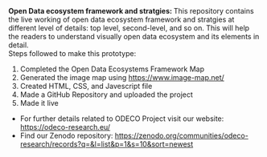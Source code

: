 <b>
Open Data ecosystem framework and stratgies:
</b>
This repository contains the live working of open data ecosystem framework and stratgies at different level of details: top level, second-level, and so on. This will help the readers to understand visually open data ecosystem and its elements in detail. 

<br>
Steps followed to make this prototype: 

1. Completed the Open Data Ecosystems Framework Map
2. Generated the image map using https://www.image-map.net/
3. Created HTML, CSS, and Javescript file
4. Made a GitHub Repository and uploaded the project
5. Made it live


* For further details related to ODECO Project visit our website: https://odeco-research.eu/
* Find our Zenodo repository: https://zenodo.org/communities/odeco-research/records?q=&l=list&p=1&s=10&sort=newest